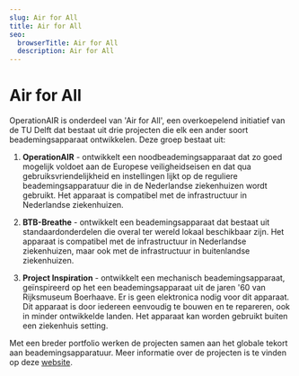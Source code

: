 ```yaml
---
slug: Air for All
title: Air for All
seo:
  browserTitle: Air for All
  description: Air for All
---
```

# Air for All

OperationAIR is onderdeel van 'Air for All', een overkoepelend initiatief van de TU Delft dat bestaat uit drie projecten die elk een ander soort beademingsapparaat ontwikkelen. Deze groep bestaat uit: 

1. **OperationAIR** - ontwikkelt een noodbeademingsapparaat dat zo goed mogelijk voldoet aan de Europese veiligheidseisen en dat qua gebruiksvriendelijkheid en instellingen lijkt op de reguliere beademingsapparatuur die in de Nederlandse ziekenhuizen wordt gebruikt. Het apparaat is compatibel met de infrastructuur in Nederlandse ziekenhuizen.

2. **BTB-Breathe** - ontwikkelt een beademingsapparaat dat bestaat uit standaardonderdelen die overal ter wereld lokaal beschikbaar zijn. Het apparaat is compatibel met de infrastructuur in Nederlandse ziekenhuizen, maar ook met de infrastructuur in buitenlandse ziekenhuizen.

3. **Project Inspiration** - ontwikkelt een mechanisch beademingsapparaat, geïnspireerd op het een beademingsapparaat uit de jaren '60 van Rijksmuseum Boerhaave. Er is geen elektronica nodig voor dit apparaat. Dit apparaat is door iedereen eenvoudig te bouwen en te repareren, ook in minder ontwikkelde landen. Het apparaat kan worden gebruikt buiten een ziekenhuis setting.

Met een breder portfolio werken de projecten samen aan het globale tekort aan beademingsapparatuur. Meer informatie over de projecten is te vinden op deze [website](https://tudelft-bmech-coronavirus.nl/).

![]()